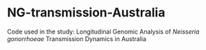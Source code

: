 # NG-transmission-Australia
Code used in the study: Longitudinal Genomic Analysis of *Neisseria gonorrhoeae* Transmission Dynamics in Australia
